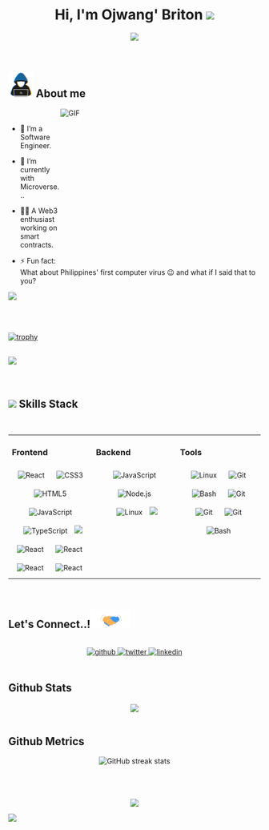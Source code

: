 <div align="center">
  
<h1 align="center">
  <b>Hi, I'm Ojwang' Briton </b><img src="https://media.giphy.com/media/hvRJCLFzcasrR4ia7z/giphy.gif" width="35">
</h1>

<p align="center">
  
  <a href="https://github.com/DenverCoder1/readme-typing-svg"><img src="https://readme-typing-svg.herokuapp.com?font=Time+New+Roman&color=cyan&size=25&center=true&vCenter=true&width=600&height=100&lines=Looking+for+me..&quest;++;A+Skilled+Full-Stack+Developer,;Computer+Scientist,;Web3+Developer,;Active+Researcher/Mathematician,;Love+to+learn+new+stuffs..<3"></a>
  
</p>

</div>

<br> 

## <picture><img src = "https://github.com/0xAbdulKhalid/0xAbdulKhalid/raw/main/assets/mdImages/about_me.gif" width = 50px></picture> **About me**
<picture> <img align="right" top="500" height="300" width="400" alt="GIF" src="https://media.giphy.com/media/SWoSkN6DxTszqIKEqv/giphy.gif"></picture>

<br>

- 🔭 I’m a Software Engineer. 
  

- 🌱 I’m currently with Microverse... 
  

- 👩‍💻 A Web3 enthusiast working on smart contracts. 
  

- ⚡ Fun fact:  What about Philippines' first computer virus 😉 and what if I said that to you?


<img src="https://user-images.githubusercontent.com/73097560/115834477-dbab4500-a447-11eb-908a-139a6edaec5c.gif"><br><br>
  

<br/>  

[![trophy](https://github-profile-trophy.vercel.app/?username=Eccb7)](https://github.com/ryo-ma/github-profile-trophy)

<br>
<img src="https://user-images.githubusercontent.com/73097560/115834477-dbab4500-a447-11eb-908a-139a6edaec5c.gif"><br><br>

<br/>


## <img src="https://media2.giphy.com/media/QssGEmpkyEOhBCb7e1/giphy.gif?cid=ecf05e47a0n3gi1bfqntqmob8g9aid1oyj2wr3ds3mg700bl&rid=giphy.gif" width ="25"><b> Skills Stack</b>
<br>

<table>
  <tr>
    <td valign="top" width="33%">



### Frontend  
<div align="center">  
<img style="margin: 10px" src="https://profilinator.rishav.dev/skills-assets/react-original-wordmark.svg" alt="React" height="50" />  
<img style="margin: 10px" src="https://profilinator.rishav.dev/skills-assets/css3-original-wordmark.svg" alt="CSS3" height="50" />  
<img style="margin: 10px" src="https://profilinator.rishav.dev/skills-assets/html5-original-wordmark.svg" alt="HTML5" height="50" />  
<img style="margin: 10px" src="https://profilinator.rishav.dev/skills-assets/javascript-original.svg" alt="JavaScript" height="50" />  
<img style="margin: 10px" src="https://profilinator.rishav.dev/skills-assets/typescript-original.svg" alt="TypeScript" height="50" />  
<a href="https://skillicons.dev">
    <img src="https://skillicons.dev/icons?i=babel,bootstrap,nextjs,py,redux,sass" height="50" w="3" />
  </a></div>
<img style="margin: 10px" src="https://user-images.githubusercontent.com/25181517/187955005-f4ca6f1a-e727-497b-b81b-93fb9726268e.png" alt="React" height="50" />  
<img style="margin: 10px" src="https://user-images.githubusercontent.com/25181517/187955008-981340e6-b4cc-441b-80cf-7a5e94d29e7e.png" alt="React" height="50" />  
<img style="margin: 10px" src="https://github.com/marwin1991/profile-technology-icons/assets/62091613/b40892ef-efb8-4b0e-a6b5-d1cfc2f3fc35" alt="React" height="50" />  
<img style="margin: 10px" src="https://profilinator.rishav.dev/skills-assets/react-original-wordmark.svg" alt="React" height="50" />  


</td>
<td valign="top" width="33%">

### Backend  
<div align="center">  
<img style="margin: 10px" src="https://profilinator.rishav.dev/skills-assets/javascript-original.svg" alt="JavaScript" height="50" />  
<img style="margin: 10px" src="https://profilinator.rishav.dev/skills-assets/nodejs-original-wordmark.svg" alt="Node.js" height="50" />  
<img style="margin: 10px" src="https://profilinator.rishav.dev/skills-assets/linux-original.svg" alt="Linux" height="50" />
<a href="https://skillicons.dev">
    <img src="https://skillicons.dev/icons?i=postgres,rails,ruby,solidity" height="50" />
  </a>
</div>

</td>
<td valign="top" width="33%">



### Tools
<div align="center">
  
<img style="margin: 10px" src="https://user-images.githubusercontent.com/25181517/192108891-d86b6220-e232-423a-bf5f-90903e6887c3.png" alt="Linux" height="50" />  
<img style="margin: 10px" src="https://profilinator.rishav.dev/skills-assets/git-scm-icon.svg" alt="Git" height="50" />  
<img style="margin: 10px" src="https://profilinator.rishav.dev/skills-assets/gnu_bash-icon.svg" alt="Bash" height="50" />
<img style="margin: 10px" src="https://user-images.githubusercontent.com/25181517/192109061-e138ca71-337c-4019-8d42-4792fdaa7128.png" alt="Git" height="50" />
<img style="margin: 10px" src="https://user-images.githubusercontent.com/25181517/186884153-99edc188-e4aa-4c84-91b0-e2df260ebc33.png" alt="Git" height="50" />
<img style="margin: 10px" src="https://user-images.githubusercontent.com/25181517/192108374-8da61ba1-99ec-41d7-80b8-fb2f7c0a4948.png" alt="Git" height="50" />
<img style="margin: 10px" src="https://user-images.githubusercontent.com/25181517/121401671-49102800-c959-11eb-9f6f-74d49a5e1774.png" alt="Bash" height="50" />

</div>

</td>
</tr>
</table>  

<br/>  


## <b> Let's Connect..!</b><img src="https://github.com/0xAbdulKhalid/0xAbdulKhalid/raw/main/assets/mdImages/handshake.gif" width ="80">
<br>
<div align="center">
<a href="https://github.com/Eccb7" target="_blank">
<img src=https://img.shields.io/badge/github-%2324292e.svg?&style=for-the-badge&logo=github&logoColor=white alt=github style="margin-bottom: 5px;" />
</a>
<a href="https://twitter.com/briton_otieno4" target="_blank">
<img src=https://img.shields.io/badge/twitter-%2300acee.svg?&style=for-the-badge&logo=twitter&logoColor=white alt=twitter style="margin-bottom: 5px;" />
</a>
<a href="https://www.linkedin.com/in/briton-otieno" target="_blank">
<img src=https://img.shields.io/badge/linkedin-%231E77B5.svg?&style=for-the-badge&logo=linkedin&logoColor=white alt=linkedin style="margin-bottom: 5px;" />
</a>  
</div>  
  

<br/>  


## Github Stats  
<div align="center"><img src="https://github-readme-stats.vercel.app/api?username=Eccb7&show_icons=true&count_private=true&hide_border=true" align="center" /></div>  

<br/>  

## Github Metrics
<div align="center">

![GitHub streak stats](https://streak-stats.demolab.com/?user=Eccb7)  
</div>

<br/>  
  

<br/>  

  

<br/>  

<div align="center">
<img src="https://komarev.com/ghpvc/?username=Eccb7&&style=flat-square" align="center" />
</div>  

<img src="https://user-images.githubusercontent.com/73097560/115834477-dbab4500-a447-11eb-908a-139a6edaec5c.gif"><br><br>
